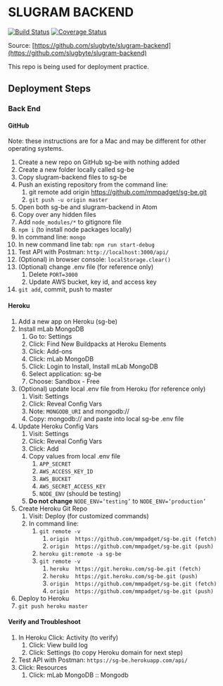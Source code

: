 # SLUGRAM BACKEND
[![Build Status](https://travis-ci.org/slugbyte/slugram-backend.svg?branch=stageing)](https://travis-ci.org/slugbyte/slugram-backend)
[![Coverage Status](https://coveralls.io/repos/github/slugbyte/slugram-backend/badge.svg?branch=stageing)](https://coveralls.io/github/slugbyte/slugram-backend?branch=stageing)

Source: [https://github.com/slugbyte/slugram-backend](https://github.com/slugbyte/slugram-backend)

This repo is being used for deployment practice.

## Deployment Steps
### Back End
#### GitHub
Note: these instructions are for a Mac and may be different for other operating systems.

1. Create a new repo on GitHub sg-be with nothing added
1. Create a new folder locally called sg-be
1. Copy slugram-backend files to sg-be
1. Push an existing repository from the command line:
	1. git remote add origin https://github.com/mmpadget/sg-be.git
	1. `git push -u origin master`
2. Open both sg-be and slugram-backend in Atom
1. Copy over any hidden files
1. Add `node_modules/*` to gitignore file
1. `npm i` (to install node packages locally)
1. In command line: `mongo`
1. In new command line tab: `npm run start-debug`
1. Test API with Postman: `http://localhost:3000/api/`
1. (Optional) in browser console: `localStorage.clear()`
1. (Optional) change .env file (for reference only)
	1. Delete `PORT=3000`
	1. Update AWS bucket, key id, and access key
1. `git add`, commit, push to master

#### Heroku

1. Add a new app on Heroku (sg-be)
1. Install mLab MongoDB
	1. Go to: Settings
	1. Click: Find New Buildpacks at Heroku Elements
	1. Click: Add-ons
	1. Click: mLab MongoDB
	1. Click: Login to Install, Install mLab MongoDB
	1. Select application: sg-be
	1. Choose: Sandbox - Free
1. (Optional) update local .env file from Heroku (for reference only)
	1. Visit: Settings
	1. Click: Reveal Config Vars
	1. Note: `MONGODB_URI` and mongodb://
	1. Copy: mongodb:// and paste into local sg-be .env file
1. Update Heroku Config Vars
	1. Visit: Settings
	1. Click: Reveal Config Vars
	1. Click: Add
	1. Copy values from local .env file
		1. `APP_SECRET`
		1. `AWS_ACCESS_KEY_ID`
		1. `AWS_BUCKET`
		1. `AWS_SECRET_ACCESS_KEY`
		1. `NODE_ENV` (should be testing)
	1. **Do not change** `NODE_ENV=‘testing’` to `NODE_ENV=‘production’`
1. Create Heroku Git Repo
	1. Visit: Deploy (for customized commands)
	1. In command line:
		1. `git remote -v`
			1. `origin	https://github.com/mmpadget/sg-be.git (fetch)`
			1. `origin	https://github.com/mmpadget/sg-be.git (push)`
		1. `heroku git:remote -a sg-be`
		1. `git remote -v`
			1. `heroku	https://git.heroku.com/sg-be.git (fetch)`
			1. `heroku	https://git.heroku.com/sg-be.git (push)`
			1. `origin	https://github.com/mmpadget/sg-be.git (fetch)`
			1. `origin	https://github.com/mmpadget/sg-be.git (push)`
1. Deploy to Heroku
1. `git push heroku master`

#### Verify and Troubleshoot
1. In Heroku Click: Activity (to verify)
	1. Click: View build log
	1. Click: Settings (to copy Heroku domain for next step)
1. Test API with Postman: `https://sg-be.herokuapp.com/api/`
1. Click: Resources
	1. Click: mLab MongoDB :: Mongodb
